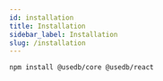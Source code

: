 ```yaml
---
id: installation
title: Installation
sidebar_label: Installation
slug: /installation
---
```


```
npm install @usedb/core @usedb/react
```
